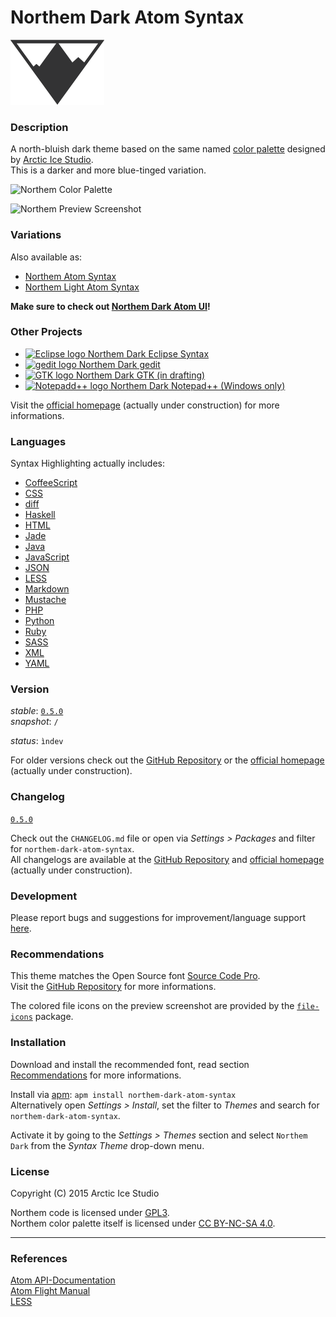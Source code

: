 # Northem Dark Atom Syntax

[![Northem Logo](res/image/northem-logo.png)](http://arcticicestudio.com/Northem)

### Description
A north-bluish dark theme based on the same named [color palette](https://github.com/arcticicestudio/northem) designed by [Arctic Ice Studio](http://arcticicestudio.com).  
This is a darker and more blue-tinged variation.

![Northem Color Palette](https://raw.githubusercontent.com/arcticicestudio/northem-dark-atom-syntax/master/res/image/northem-dark.png)

![Northem Preview Screenshot](https://raw.githubusercontent.com/arcticicestudio/northem-dark-atom-syntax/master/res/image/preview-screenshot.png)

### Variations
Also available as:
  - [Northem Atom Syntax](https://github.com/arcticicestudio/northem-atom-syntax)
  - [Northem Light Atom Syntax](https://github.com/arcticicestudio/northem-light-atom-syntax)

__Make sure to check out [Northem Dark Atom UI](https://github.com/arcticicestudio/northem-dark-atom-ui)!__

### Other Projects
  - <a href="https://github.com/arcticicestudio/northem-dark-eclipse-syntax"><img src="https://eclipse.org/favicon.ico" alt="Eclipse logo" width=16 height=16> Northem Dark Eclipse Syntax</a>
  - <a href="https://github.com/arcticicestudio/northem-dark-gedit"><img src="https://static.gnome.org/wiki.gnome.org/gnome/css/favicon.png" alt="gedit logo" width=16 height=16> Northem Dark gedit</a>
  - <a href="#"><img src="http://www.gtk.org/images/gtk-logo.ico" alt="GTK logo"> Northem Dark GTK (in drafting)</a>
  - <a href="https://github.com/arcticicestudio/northem-dark-notepadplusplus"><img src="http://notepad-plus-plus.org/assets/images/favicon.ico" alt="Notepadd++ logo" width=16 height=16> Northem Dark Notepad++ (Windows only)</a>

Visit the [official homepage](http://arcticicestudio.com/Northem) (actually under construction) for more informations.

### Languages
Syntax Highlighting actually includes:
  - [CoffeeScript](https://atom.io/packages/language-coffee-script)
  - [CSS](https://atom.io/packages/language-css)
  - [diff](https://atom.io/packages/git-diff)
  - [Haskell](https://atom.io/packages/language-haskell)
  - [HTML](https://atom.io/packages/language-html)
  - [Jade](https://atom.io/packages/language-jade)
  - [Java](https://atom.io/packages/language-java)
  - [JavaScript](https://atom.io/packages/language-javascript)
  - [JSON](https://atom.io/packages/language-json)
  - [LESS](https://atom.io/packages/language-lesss)
  - [Markdown](https://atom.io/packages/language-gfm)
  - [Mustache](https://atom.io/packages/language-mustache)
  - [PHP](https://atom.io/packages/language-php)
  - [Python](https://atom.io/packages/language-python)
  - [Ruby](https://atom.io/packages/language-ruby)
  - [SASS](https://atom.io/packages/language-sass)
  - [XML](https://atom.io/packages/language-xml)
  - [YAML](https://atom.io/packages/language-yaml)

### Version
_stable_: [`0.5.0`](https://github.com/arcticicestudio/northem-dark-atom-syntax/releases/latest)  
_snapshot_: `/`

_status_: `ìndev`

For older versions check out the [GitHub Repository](https://github.com/arcticicestudio/northem-dark-atom-syntax) or the [official homepage](http://arcticicestudio.com/Northem) (actually under construction).

### Changelog
[`0.5.0`](CHANGELOG.md)

Check out the `CHANGELOG.md` file or open via _Settings > Packages_ and filter for `northem-dark-atom-syntax`.  
All changelogs are available at the [GitHub Repository](https://github.com/arcticicestudio/northem-dark-atom-syntax) and [official homepage](http://arcticicestudio.com/Northem) (actually under construction).

### Development
Please report bugs and suggestions for improvement/language support [here](https://github.com/arcticicestudio/northem-dark-atom-syntax/issues).

### Recommendations
This theme matches the Open Source font [Source Code Pro](https://typekit.com/fonts/source-code-pro).  
Visit the [GitHub Repository](https://github.com/adobe-fonts/source-code-pro) for more informations.

The colored file icons on the preview screenshot are provided by the [`file-icons`](https://atom.io/packages/file-icons) package.

### Installation
Download and install the recommended font, read section [Recommendations](#Recommendations) for more informations.

Install via [apm](https://github.com/atom/apm): `apm install northem-dark-atom-syntax`  
Alternatively open _Settings > Install_, set the filter to _Themes_ and search for `northem-dark-atom-syntax`.

Activate it by going to the _Settings > Themes_ section and select `Northem Dark` from the _Syntax Theme_ drop-down menu.

### License
Copyright (C) 2015 Arctic Ice Studio

Northem code is licensed under [GPL3](http://www.gnu.org/licenses/gpl.txt).  
Northem color palette itself is licensed under [CC BY-NC-SA 4.0](http://creativecommons.org/licenses/by-nc-sa/4.0).

---

### References
[Atom API-Documentation](https://atom.io/docs/api/latest/Atom)  
[Atom Flight Manual](https://atom.io/docs)  
[LESS](http://lesscss.org)
